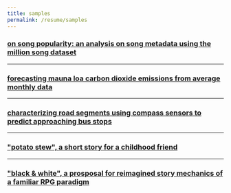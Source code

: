 ```yaml
---
title: samples
permalink: /resume/samples
---
```


<h3><a href="/song-popularity-display.pdf" target="_blank">on song popularity: an analysis on song metadata using the million song dataset</a></h3>

____


<h3><a href="/mauna-loa-forecast-display.pdf" target="_blank">forecasting mauna loa carbon dioxide emissions from average monthly data</a></h3>

____


<h3><a href="/characterizing-road-segments-display.pdf" target="_blank">characterizing road segments using compass sensors to predict approaching bus stops</a></h3>


<!-- omit for now
<a href="/mobile-turn-analysis.html" target="_blank">visualization and analysis for mobile turn data</a>
-->

____


<h3><a href="/potato-stew-display.pdf" target="_blank">"potato stew", a short story for a childhood friend</a></h3>


____

<h3><a href="/black-and-white-display.pdf" title="potato stew" target="_blank">"black & white", a prosposal for reimagined story mechanics of a familiar RPG paradigm</a></h3>
